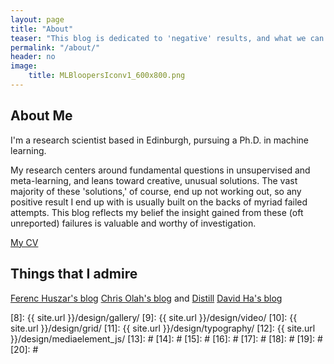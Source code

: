 ```yaml
---
layout: page
title: "About"
teaser: "This blog is dedicated to 'negative' results, and what we can learn from them."
permalink: "/about/"
header: no
image:
    title: MLBloopersIconv1_600x800.png
---
```


## About Me
I'm a research scientist based in Edinburgh, pursuing a Ph.D. in machine learning.

My research centers around fundamental questions in unsupervised and meta-learning, and leans toward creative, unusual solutions. The vast majority of these 'solutions,' of course, end up not working out, so any positive result I end up with is usually built on the backs of myriad failed attempts. This blog reflects my belief the insight gained from these (oft unreported) failures is valuable and worthy of investigation.

[My CV][1]


## Things that I admire
[Ferenc Huszar's blog][2]
[Chris Olah's blog][3] and [Distill][4]
[David Ha's blog][5]

 [1]: https://drive.google.com/open?id=1TYHoGb698KNwJZ_xNffaTcjlL_g61gte
 [2]: http://www.inference.vc
 [3]: http://colah.github.io
 [4]: https://distill.pub/
 [5]: http://blog.otoro.net
 [6]: https://github.com/
 [7]: http://sauer.io
 [8]: {{ site.url }}/design/gallery/
 [9]: {{ site.url }}/design/video/
 [10]: {{ site.url }}/design/grid/
 [11]: {{ site.url }}/design/typography/
 [12]: {{ site.url }}/design/mediaelement_js/
 [13]: #
 [14]: #
 [15]: #
 [16]: #
 [17]: #
 [18]: #
 [19]: #
 [20]: #